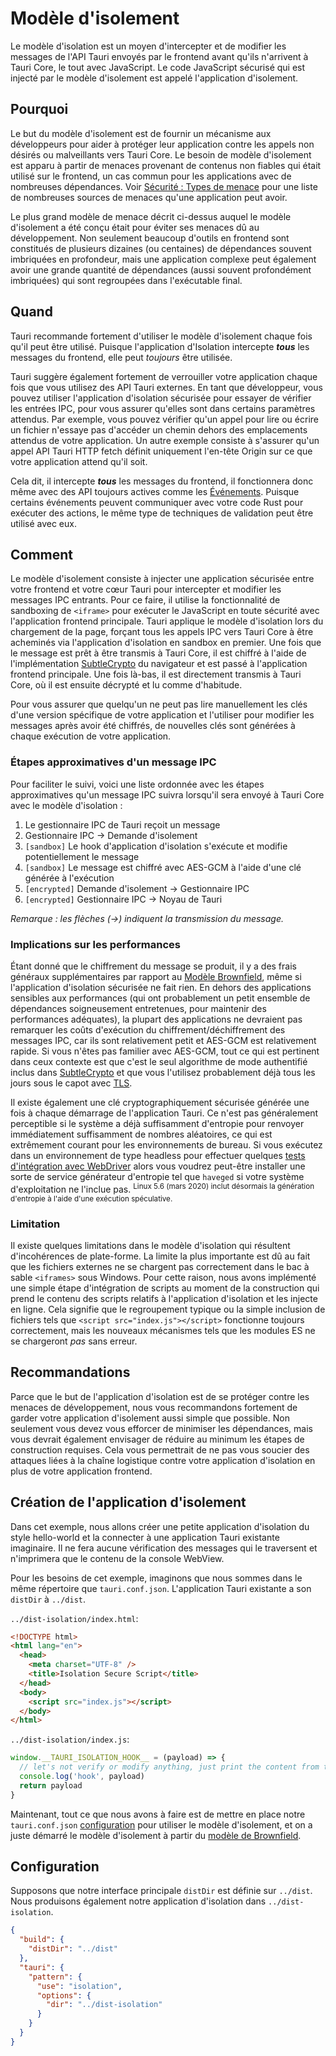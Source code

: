 # Modèle d'isolement

Le modèle d'isolation est un moyen d'intercepter et de modifier les messages de l'API Tauri envoyés par le frontend avant qu'ils n'arrivent à Tauri Core, le tout avec JavaScript. Le code JavaScript sécurisé qui est injecté par le modèle d'isolement est appelé l'application d'isolement.

## Pourquoi

Le but du modèle d'isolement est de fournir un mécanisme aux développeurs pour aider à protéger leur application contre les appels non désirés ou malveillants vers Tauri Core. Le besoin de modèle d'isolement est apparu à partir de menaces provenant de contenus non fiables qui était utilisé sur le frontend, un cas commun pour les applications avec de nombreuses dépendances. Voir [Sécurité : Types de menace][] pour une liste de nombreuses sources de menaces qu'une application peut avoir.

Le plus grand modèle de menace décrit ci-dessus auquel le modèle d'isolement a été conçu était pour éviter ses menaces dû au développement. Non seulement beaucoup d'outils en frontend sont constitués de plusieurs dizaines (ou centaines) de dépendances souvent imbriquées en profondeur, mais une application complexe peut également avoir une grande quantité de dépendances (aussi souvent profondément imbriquées) qui sont regroupées dans l'exécutable final.

## Quand

Tauri recommande fortement d'utiliser le modèle d'isolement chaque fois qu'il peut être utilisé. Puisque l'application d'Isolation intercepte _**tous**_ les messages du frontend, elle peut _toujours_ être utilisée.

Tauri suggère également fortement de verrouiller votre application chaque fois que vous utilisez des API Tauri externes. En tant que développeur, vous pouvez utiliser l'application d'isolation sécurisée pour essayer de vérifier les entrées IPC, pour vous assurer qu'elles sont dans certains paramètres attendus. Par exemple, vous pouvez vérifier qu'un appel pour lire ou écrire un fichier n'essaye pas d'accéder un chemin dehors des emplacements attendus de votre application. Un autre exemple consiste à s'assurer qu'un appel API Tauri HTTP fetch définit uniquement l'en-tête Origin sur ce que votre application attend qu'il soit.

Cela dit, il intercepte _**tous**_ les messages du frontend, il fonctionnera donc même avec des API toujours actives comme les [Événements][]. Puisque certains événements peuvent communiquer avec votre code Rust pour exécuter des actions, le même type de techniques de validation peut être utilisé avec eux.

## Comment

Le modèle d'isolement consiste à injecter une application sécurisée entre votre frontend et votre cœur Tauri pour intercepter et modifier les messages IPC entrants. Pour ce faire, il utilise la fonctionnalité de sandboxing de `<iframe>` pour exécuter le JavaScript en toute sécurité avec l'application frontend principale. Tauri applique le modèle d'isolation lors du chargement de la page, forçant tous les appels IPC vers Tauri Core à être acheminés via l'application d'isolation en sandbox en premier. Une fois que le message est prêt à être transmis à Tauri Core, il est chiffré à l'aide de l'implémentation [SubtleCrypto][] du navigateur et est passé à l'application frontend principale. Une fois là-bas, il est directement transmis à Tauri Core, où il est ensuite décrypté et lu comme d'habitude.

Pour vous assurer que quelqu'un ne peut pas lire manuellement les clés d'une version spécifique de votre application et l'utiliser pour modifier les messages après avoir été chiffrés, de nouvelles clés sont générées à chaque exécution de votre application.

### Étapes approximatives d'un message IPC

Pour faciliter le suivi, voici une liste ordonnée avec les étapes approximatives qu'un message IPC suivra lorsqu'il sera envoyé à Tauri Core avec le modèle d'isolation :

1. Le gestionnaire IPC de Tauri reçoit un message
2. Gestionnaire IPC -> Demande d'isolement
3. `[sandbox]` Le hook d'application d'isolation s'exécute et modifie potentiellement le message
4. `[sandbox]` Le message est chiffré avec AES-GCM à l'aide d'une clé générée à l'exécution
5. `[encrypted]` Demande d'isolement -> Gestionnaire IPC
6. `[encrypted]` Gestionnaire IPC -> Noyau de Tauri

_Remarque : les flèches (->) indiquent la transmission du message._

### Implications sur les performances

Étant donné que le chiffrement du message se produit, il y a des frais généraux supplémentaires par rapport au [Modèle Brownfield][], même si l'application d'isolation sécurisée ne fait rien. En dehors des applications sensibles aux performances (qui ont probablement un petit ensemble de dépendances soigneusement entretenues, pour maintenir des performances adéquates), la plupart des applications ne devraient pas remarquer les coûts d'exécution du chiffrement/déchiffrement des messages IPC, car ils sont relativement petit et AES-GCM est relativement rapide. Si vous n'êtes pas familier avec AES-GCM, tout ce qui est pertinent dans ceux contexte est que c'est le seul algorithme de mode authentifié inclus dans [SubtleCrypto][] et que vous l'utilisez probablement déjà tous les jours sous le capot avec [TLS][transport_layer_security].

Il existe également une clé cryptographiquement sécurisée générée une fois à chaque démarrage de l'application Tauri. Ce n'est pas généralement perceptible si le système a déjà suffisamment d'entropie pour renvoyer immédiatement suffisamment de nombres aléatoires, ce qui est extrêmement courant pour les environnements de bureau. Si vous exécutez dans un environnement de type headless pour effectuer quelques [tests d'intégration avec WebDriver][] alors vous voudrez peut-être installer une sorte de service générateur d'entropie tel que `haveged` si votre système d'exploitation ne l'inclue pas. <sup>Linux 5.6 (mars 2020) inclut désormais la génération d'entropie à l'aide d'une exécution spéculative.</sup>

### Limitation

Il existe quelques limitations dans le modèle d'isolation qui résultent d'incohérences de plate-forme. La limite la plus importante est dû au fait que les fichiers externes ne se chargent pas correctement dans le bac à sable `<iframes>` sous Windows. Pour cette raison, nous avons implémenté une simple étape d'intégration de scripts au moment de la construction qui prend le contenu des scripts relatifs à l'application d'isolation et les injecte en ligne. Cela signifie que le regroupement typique ou la simple inclusion de fichiers tels que `<script src="index.js"></script>` fonctionne toujours correctement, mais les nouveaux mécanismes tels que les modules ES ne se chargeront _pas_ sans erreur.

## Recommandations

Parce que le but de l'application d'isolation est de se protéger contre les menaces de développement, nous vous recommandons fortement de garder votre application d'isolement aussi simple que possible. Non seulement vous devez vous efforcer de minimiser les dépendances, mais vous devrait également envisager de réduire au minimum les étapes de construction requises. Cela vous permettrait de ne pas vous soucier des attaques liées à la chaîne logistique contre votre application d'isolation en plus de votre application frontend.

## Création de l'application d'isolement

Dans cet exemple, nous allons créer une petite application d'isolation du style hello-world et la connecter à une application Tauri existante imaginaire. Il ne fera aucune vérification des messages qui le traversent et n'imprimera que le contenu de la console WebView.

Pour les besoins de cet exemple, imaginons que nous sommes dans le même répertoire que `tauri.conf.json`. L'application Tauri existante a son `distDir` à `../dist`.

`../dist-isolation/index.html`:

```html
<!DOCTYPE html>
<html lang="en">
  <head>
    <meta charset="UTF-8" />
    <title>Isolation Secure Script</title>
  </head>
  <body>
    <script src="index.js"></script>
  </body>
</html>
```

`../dist-isolation/index.js`:

```js
window.__TAURI_ISOLATION_HOOK__ = (payload) => {
  // let's not verify or modify anything, just print the content from the hook
  console.log('hook', payload)
  return payload
}
```

Maintenant, tout ce que nous avons à faire est de mettre en place notre `tauri.conf.json` [configuration](#configuration) pour utiliser le modèle d'isolement, et on a juste démarré le modèle d'isolement à partir du [modèle de Brownfield][].

## Configuration

Supposons que notre interface principale `distDir` est définie sur `../dist`. Nous produisons également notre application d'isolation dans `../dist-isolation`.

```json
{
  "build": {
    "distDir": "../dist"
  },
  "tauri": {
    "pattern": {
      "use": "isolation",
      "options": {
        "dir": "../dist-isolation"
      }
    }
  }
}
```

[transport_layer_security]: https://en.wikipedia.org/wiki/Transport_Layer_Security
[Sécurité : Types de menace]: ../../security.md#threat-models
[Événements]: ../../../guides/features/events.md
[SubtleCrypto]: https://developer.mozilla.org/en-US/docs/Web/API/SubtleCrypto
[Modèle Brownfield]: ./brownfield.md
[modèle de Brownfield]: ./brownfield.md
[tests d'intégration avec WebDriver]: ../../../guides/testing/webdriver/introduction.md

